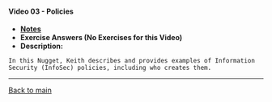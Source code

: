 #### Video 03 - Policies

- **[Notes](notes.md)**
- **Exercise Answers (No Exercises for this Video)**
- **Description:**

```
In this Nugget, Keith describes and provides examples of Information
Security (InfoSec) policies, including who creates them.
```

---
 
[Back to main](https://github.com/rot0xd/CBTNuggets/blob/master/CISSP/README.md)

